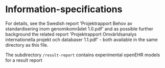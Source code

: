 # Information-specifications

For details, see the Swedish report 'Projektrapport Behov av standardisering inom genomikområdet 1.0.pdf' and as possible further background the related report 'Projektrapport Omvärldsanalys internationella projekt och databaser 1.1.pdf' - both available in the same directory as this file.

The subdirectory `/result-report` contains experimental openEHR models for a result report
